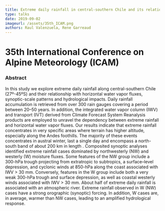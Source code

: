 ```yaml
---
title: Extreme daily rainfall in central-southern Chile and its relationship with low-level horizontal water vapor fluxes
type: talks
date: 2019-09-02
imageurl: /assets/35th_ICAM.png
authors: Raul Valenzuela, Rene Garreaud
---
```


# 35th International Conference on Alpine Meteorology (ICAM)

### Abstract

In this study we explore extreme daily rainfall along central-southern Chile (27º-45ºS) and their relationship with horizontal water vapor fluxes, synoptic-scale patterns and hydrological impacts. Daily rainfall accumulation is retrieved from over 300 rain gauges covering a period between 20–50 years. In addition, the integrated water vapor column (IWV) and transport (IVT) derived from Climate Forecast System Reanalysis products are employed to unravel the dependency between extreme rainfall and horizontal water vapor fluxes. Our results indicate that extreme rainfall concentrates in very specific areas where terrain has higher altitude, especially along the Andes foothills. The majority of these events concentrates in austral winter, last a single day and encompass a north-south band of about 200 km in length . Composited synoptic analyses identified extreme rainfall cases dominated by northwesterly (NW) and westerly (W) moisture fluxes. Some features of the NW group include a 300-hPa trough projecting from extratropic to subtropics, a surface–level depression, and cyclonic winds at 850-hPa along the coast associated with IWV > 30 mm. Conversely, features in the W group include both a very weak 300-hPa trough and surface depression, as well as coastal westerly winds associated with IWV > 30 mm. About half of extreme daily rainfall is associated with an atmospheric river. Extreme rainfall observed in W (NW) cases have a strong orographic (synoptic) forcing. In addition, W cases are, in average, warmer than NW cases, leading to an amplified hydrological response.
